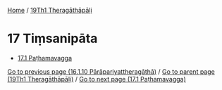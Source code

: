 
[Home](/) / [19Th1 Theragāthāpāḷi](../19Th1.md)

# 17 Tiṃsanipāta

* [17.1 Paṭhamavagga](17/17.1.md)

[Go to previous page (16.1.10 Pārāpariyattheragāthā)](16/16.1/16.1.10.md) / [Go to parent page (19Th1 Theragāthāpāḷi)](0.md) / [Go to next page (17.1 Paṭhamavagga)](17/17.1.md)


